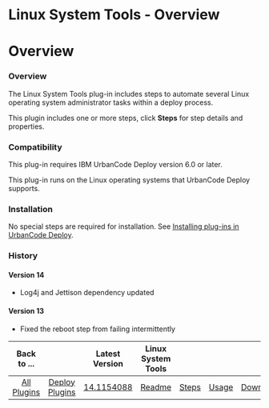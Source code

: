 
Linux System Tools - Overview
=============================

# Overview


### Overview



The Linux System Tools plug-in includes steps to automate several Linux operating system administrator tasks within a deploy process.

This plugin includes one or more steps, click **Steps** for step details and properties.

### Compatibility

This plug-in requires IBM UrbanCode Deploy version 6.0 or later.

This plug-in runs on the Linux operating systems that UrbanCode Deploy supports.

### Installation

No special steps are required for installation. See [Installing plug-ins in UrbanCode Deploy](https://community.ibm.com/community/user/wasdevops/blogs/laurel-dickson-bull1/2022/06/13/install-plugins "Installing plug-ins in UrbanCode Deploy").

### History

#### Version 14

* Log4j and Jettison dependency updated

#### Version 13

* Fixed the reboot step from failing intermittently


|Back to ...||Latest Version|Linux System Tools ||||
| :---: | :---: | :---: | :---: | :---: | :---: | :---: |
|[All Plugins](../../index.md)|[Deploy Plugins](../README.md)|[14.1154088](https://raw.githubusercontent.com/UrbanCode/IBM-UCD-PLUGINS/main/files/LinuxSystemTools/ucd-LinuxSystemTools-14.1154088.zip)|[Readme](README.md)|[Steps](steps.md)|[Usage](usage.md)|[Downloads](downloads.md)|
